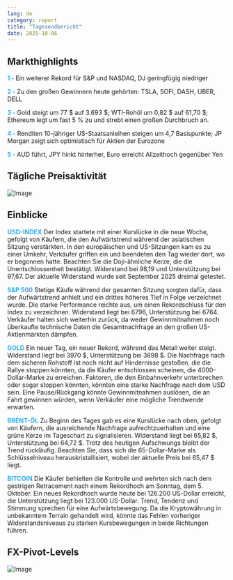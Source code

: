 ```yaml
---
lang: de
category: report
title: "Tagesendbericht"
date: 2025-10-06
---
```



<h2>Markthighlights</h2>
<strong style="color: #2caef7;">1 - </strong> Ein weiterer Rekord für S&P und NASDAQ, DJ geringfügig niedriger

<strong style="color: #2caef7;">2 - </strong> Zu den großen Gewinnern heute gehörten: TSLA, SOFI, DASH, UBER, DELL

<strong style="color: #2caef7;">3 - </strong> Gold steigt um 77 $ auf 3.693 $; WTI-Rohöl um 0,82 $ auf 61,70 $; Ethereum legt um fast 5 % zu und strebt einen großen Durchbruch an.


<strong style="color: #2caef7;">4 - </strong> Renditen 10-jähriger US-Staatsanleihen steigen um 4,7 Basispunkte; JP Morgan zeigt sich optimistisch für Aktien der Eurozone

<strong style="color: #2caef7;">5 - </strong> AUD führt, JPY hinkt hinterher, Euro erreicht Allzeithoch gegenüber Yen



<h2>Tägliche Preisaktivität</h2>
<img src="https://markleighedu.github.io/img/Oct-2025/06-Oct-2025/price.jpg" alt="Image"/>

<h2>Einblicke</h2>
<strong style="color: #2caef7;">USD-INDEX</strong> Der Index startete mit einer Kurslücke in die neue Woche, gefolgt von Käufern, die den Aufwärtstrend während der asiatischen Sitzung verstärkten. In den europäischen und US-Sitzungen kam es zu einer Umkehr, Verkäufer griffen ein und beendeten den Tag wieder dort, wo er begonnen hatte. Beachten Sie die Doji-ähnliche Kerze, die die Unentschlossenheit bestätigt. Widerstand bei 98,19 und Unterstützung bei 97,67. Der aktuelle Widerstand wurde seit September 2025 dreimal getestet.

<strong style="color: #2caef7;">S&P 500</strong> Stetige Käufe während der gesamten Sitzung sorgten dafür, dass der Aufwärtstrend anhielt und ein drittes höheres Tief in Folge verzeichnet wurde. Die starke Performance reichte aus, um einen Rekordschluss für den Index zu verzeichnen. Widerstand liegt bei 6796, Unterstützung bei 6764. Verkäufer halten sich weiterhin zurück, da weder Gewinnmitnahmen noch überkaufte technische Daten die Gesamtnachfrage an den großen US-Aktienmärkten dämpfen.

<strong style="color: #2caef7;">GOLD</strong> Ein neuer Tag, ein neuer Rekord, während das Metall weiter steigt. Widerstand liegt bei 3970 $, Unterstützung bei 3898 $. Die Nachfrage nach dem sicheren Rohstoff ist noch nicht auf Hindernisse gestoßen, die die Rallye stoppen könnten, da die Käufer entschlossen scheinen, die 4000-Dollar-Marke zu erreichen. Faktoren, die den Einbahnverkehr unterbrechen oder sogar stoppen könnten, könnten eine starke Nachfrage nach dem USD sein. Eine Pause/Rückgang könnte Gewinnmitnahmen auslösen, die an Fahrt gewinnen würden, wenn Verkäufer eine mögliche Trendwende erwarten.

<strong style="color: #2caef7;">BRENT-ÖL</strong> Zu Beginn des Tages gab es eine Kurslücke nach oben, gefolgt von Käufern, die ausreichende Nachfrage aufrechtzuerhalten und eine grüne Kerze im Tageschart zu signalisieren. Widerstand liegt bei 65,82 $, Unterstützung bei 64,72 $. Trotz des heutigen Aufschwungs bleibt der Trend rückläufig. Beachten Sie, dass sich die 65-Dollar-Marke als Schlüsselniveau herauskristallisiert, wobei der aktuelle Preis bei 65,47 $ liegt.

<strong style="color: #2caef7;">BITCOIN</strong> Die Käufer behielten die Kontrolle und wehrten sich nach dem gestrigen Retracement nach einem Rekordhoch am Sonntag, dem 5. Oktober. Ein neues Rekordhoch wurde heute bei 126.200 US-Dollar erreicht, die Unterstützung liegt bei 123.000 US-Dollar. Trend, Tendenz und Stimmung sprechen für eine Aufwärtsbewegung. Da die Kryptowährung in unbekanntem Terrain gehandelt wird, könnte das Fehlen vorheriger Widerstandsniveaus zu starken Kursbewegungen in beide Richtungen führen.



<h2>FX-Pivot-Levels</h2>
<img src="https://markleighedu.github.io/img/Oct-2025/06-Oct-2025/pivot.jpg" alt="Image"/>